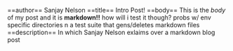 ==author==
Sanjay Nelson
==title==
Intro Post!
==body==
This is the *body* of my post and it is **markdown!!** how will i test it though? probs w/ env specific directories n a test suite that gens/deletes markdown files
==description==
In which Sanjay Nelson exlaims over a markdown blog post